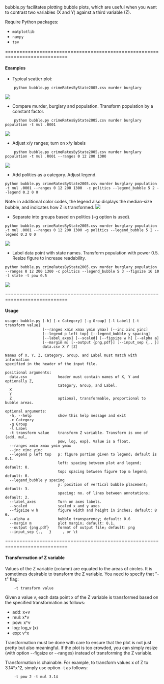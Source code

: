 bubble.py facilitates plotting bubble plots, which are useful when you 
want to contrast two variables (X and Y) against a third variable (Z).

Require Python packages:
- `matplotlib`
- `numpy`
- `tsv`

============================================================================

#### Examples

+ Typical scatter plot:
```
	python bubble.py crimeRatesByState2005.csv murder burglary
```
<img src="output/ex1.png">

+ Compare murder, burglary and population.  Transform population by a constant factor.
```
	python bubble.py crimeRatesByState2005.csv murder burglary population -t mul .0001
```
<img src="output/ex2.png">

+ Adjust x/y ranges; turn on x/y labels
```
	python bubble.py crimeRatesByState2005.csv murder burglary population -t mul .0001 --ranges 0 12 200 1300
```
<img src="output/ex3.png">

+ Add politics as a category.  Adjust legend.
```
python bubble.py crimeRatesByState2005.csv murder burglary population -t mul .0001 --ranges 0 12 200 1300  -c politics --legend_bubble 5 2 --legend 0.2 0 0
```
Note: in additional color codes, the legend also displays the median-size bubble, and indicates how Z is transformed.
<img src="output/ex4.png">

+ Separate into groups based on politics (-g option is used).
```
python bubble.py crimeRatesByState2005.csv murder burglary population -t mul .0001 --ranges 0 12 200 1300 -g politics --legend_bubble 5 2 --legend 0.2 0 0
```
<img src="output/ex5.png">

+ Label data point with state names.  Transform population with power 0.5. Resize figure to increase readability.
```
python bubble.py crimeRatesByState2005.csv murder burglary population --ranges 0 12 200 1300 -c politics --legend_bubble 5 3 --figsize 16 10 -l state -t pow 0.5
```
<img src="output/ex6.png">

============================================================================

#### Usage
```
usage: bubble.py [-h] [-c Category] [-g Group] [-l Label] [-t transform value]
                 [--ranges xmin xmax ymin ymax] [--inc xinc yinc]
                 [--legend p left top] [--legend_bubble y spacing]
                 [--label_axes] [--scaled] [--figsize w h] [--alpha a]
                 [--margin m] [--output {png,pdf}] [--input_sep {,,	}]
                 data.csv X Y [Z]

Names of X, Y, Z, Category, Group, and Label must match with information
specified in the header of the input file.

positional arguments:
  data.csv              header must contain names of X, Y and optionally Z,
                        Category, Group, and Label.
  X
  Y
  Z                     optional, transformable, proportional to bubble areas.

optional arguments:
  -h, --help            show this help message and exit
  -c Category
  -g Group
  -l Label
  -t transform value    transform Z variable. Transform is one of {add, mul,
                        pow, log, exp}. Value is a float.
  --ranges xmin xmax ymin ymax
  --inc xinc yinc
  --legend p left top   p: figure portion given to legend; default is 0.1.
                        left: spacing between plot and legend; default: 0.
                        top: spacing between figure top & legend; default: 0.
  --legend_bubble y spacing
                        y: position of vertical bubble placement; default: 3.
                        spacing: no. of lines between annotations; default: 2.
  --label_axes          Turn on axes labels.
  --scaled              scaled x and y axes
  --figsize w h         figure width and height in inches; default: 8 6.
  --alpha a             bubble transparency; default: 0.6
  --margin m            plot margin; default: 0.1.
  --output {png,pdf}    format of output file; default: png
  --input_sep {,,	}     , or \t
```

============================================================================

#### Transformation of Z variable

Values of the Z variable (column) are equated to the areas of circles.  It is
sometimes desirable to transform the Z variable.  You need to specify that "-t" flag:

```
	-t transform value
```

Given a value v, each data point x of the Z variable is transformed based on the 
specified transformation as follows:

- add: x+v
- mul: x*v
- pow: x^v
- log: log_v (x)
- exp: v^x

Transformation must be done with care to ensure that the plot is not just pretty but also meaningful.
If the plot is too crowded, you can simply resize (with option --figsize or --ranges) instead of 
transforming the Z variable.

Transformation is chainable.  For example, to transform values x of Z to  3.14*x^2, simply use
option -t as follows:

```
	-t pow 2 -t mul 3.14
```
